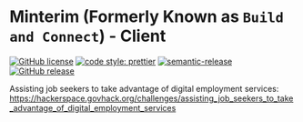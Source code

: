 # Minterim (Formerly Known as `Build and Connect`) - Client

[![GitHub license](https://img.shields.io/badge/license-MIT-blue.svg)](https://github.com/govHack-2020-hack-to-the-future/build-and-connect-client/blob/master/LICENSE)
[![code style: prettier](https://img.shields.io/badge/code_style-prettier-ff69b4.svg?style=flat-square)](https://github.com/prettier/prettier)
[![semantic-release](https://img.shields.io/badge/%20%20%F0%9F%93%A6%F0%9F%9A%80-semantic--release-e10079.svg)](https://github.com/semantic-release/semantic-release)
[![GitHub release](https://img.shields.io/github/release/govHack-2020-hack-to-the-future/build-and-connect-client.svg?style=flat-square)](https://github.com/govHack-2020-hack-to-the-future/build-and-connect-client/releases)

Assisting job seekers to take advantage of digital employment services:
https://hackerspace.govhack.org/challenges/assisting_job_seekers_to_take_advantage_of_digital_employment_services
